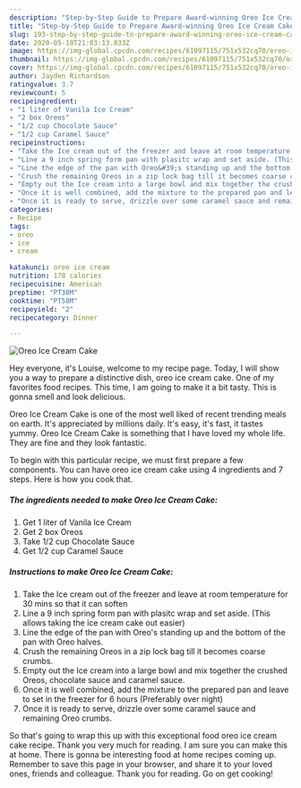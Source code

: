 ```yaml
---
description: "Step-by-Step Guide to Prepare Award-winning Oreo Ice Cream Cake"
title: "Step-by-Step Guide to Prepare Award-winning Oreo Ice Cream Cake"
slug: 193-step-by-step-guide-to-prepare-award-winning-oreo-ice-cream-cake
date: 2020-05-18T21:03:13.833Z
image: https://img-global.cpcdn.com/recipes/61097115/751x532cq70/oreo-ice-cream-cake-recipe-main-photo.jpg
thumbnail: https://img-global.cpcdn.com/recipes/61097115/751x532cq70/oreo-ice-cream-cake-recipe-main-photo.jpg
cover: https://img-global.cpcdn.com/recipes/61097115/751x532cq70/oreo-ice-cream-cake-recipe-main-photo.jpg
author: Jayden Richardson
ratingvalue: 3.7
reviewcount: 5
recipeingredient:
- "1 liter of Vanila Ice Cream"
- "2 box Oreos"
- "1/2 cup Chocolate Sauce"
- "1/2 cup Caramel Sauce"
recipeinstructions:
- "Take the Ice cream out of the freezer and leave at room temperature for 30 mins so that it can soften"
- "Line a 9 inch spring form pan with plasitc wrap and set aside. (This allows taking the ice cream cake out easier)"
- "Line the edge of the pan with Oreo&#39;s standing up and the bottom of the pan with Oreo halves."
- "Crush the remaining Oreos in a zip lock bag till it becomes coarse crumbs."
- "Empty out the Ice cream into a large bowl and mix together the crushed Oreos, chocolate sauce and caramel sauce."
- "Once it is well combined, add the mixture to the prepared pan and leave to set in the freezer for 6 hours (Preferably over night)"
- "Once it is ready to serve, drizzle over some caramel sauce and remaining Oreo crumbs."
categories:
- Recipe
tags:
- oreo
- ice
- cream

katakunci: oreo ice cream 
nutrition: 178 calories
recipecuisine: American
preptime: "PT38M"
cooktime: "PT58M"
recipeyield: "2"
recipecategory: Dinner

---
```



![Oreo Ice Cream Cake](https://img-global.cpcdn.com/recipes/61097115/751x532cq70/oreo-ice-cream-cake-recipe-main-photo.jpg)

Hey everyone, it's Louise, welcome to my recipe page. Today, I will show you a way to prepare a distinctive dish, oreo ice cream cake. One of my favorites food recipes. This time, I am going to make it a bit tasty. This is gonna smell and look delicious.



Oreo Ice Cream Cake is one of the most well liked of recent trending meals on earth. It's appreciated by millions daily. It's easy, it's fast, it tastes yummy. Oreo Ice Cream Cake is something that I have loved my whole life. They are fine and they look fantastic.


To begin with this particular recipe, we must first prepare a few components. You can have oreo ice cream cake using 4 ingredients and 7 steps. Here is how you cook that.

<!--inarticleads1-->

##### The ingredients needed to make Oreo Ice Cream Cake:

1. Get 1 liter of Vanila Ice Cream
1. Get 2 box Oreos
1. Take 1/2 cup Chocolate Sauce
1. Get 1/2 cup Caramel Sauce




<!--inarticleads2-->

##### Instructions to make Oreo Ice Cream Cake:

1. Take the Ice cream out of the freezer and leave at room temperature for 30 mins so that it can soften
1. Line a 9 inch spring form pan with plasitc wrap and set aside. (This allows taking the ice cream cake out easier)
1. Line the edge of the pan with Oreo&#39;s standing up and the bottom of the pan with Oreo halves.
1. Crush the remaining Oreos in a zip lock bag till it becomes coarse crumbs.
1. Empty out the Ice cream into a large bowl and mix together the crushed Oreos, chocolate sauce and caramel sauce.
1. Once it is well combined, add the mixture to the prepared pan and leave to set in the freezer for 6 hours (Preferably over night)
1. Once it is ready to serve, drizzle over some caramel sauce and remaining Oreo crumbs.




So that's going to wrap this up with this exceptional food oreo ice cream cake recipe. Thank you very much for reading. I am sure you can make this at home. There is gonna be interesting food at home recipes coming up. Remember to save this page in your browser, and share it to your loved ones, friends and colleague. Thank you for reading. Go on get cooking!
